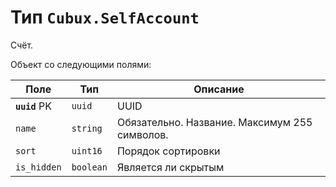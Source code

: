 Тип `Cubux.SelfAccount`
=======================

Счёт.

Объект со следующими полями:

Поле | Тип | Описание
---- | --- | --------
**`uuid`** PK | `uuid`    | UUID
`name`        | `string`  | Обязательно. Название. Максимум 255 символов.
`sort`        | `uint16`  | Порядок сортировки
`is_hidden`   | `boolean` | Является ли скрытым
